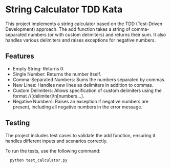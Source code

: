 # String Calculator TDD Kata


This project implements a string calculator based on the TDD (Test-Driven Development) approach. The add function takes a string of comma-separated numbers (or with custom delimiters) and returns their sum. It also handles various delimiters and raises exceptions for negative numbers.


## Features

- Empty String: Returns 0.
- Single Number: Returns the number itself.
- Comma-Separated Numbers: Sums the numbers separated by commas.
- New Lines: Handles new lines as delimiters in addition to commas.
- Custom Delimiters: Allows specification of custom delimiters using the format //[delimiter]\n[numbers...].
- Negative Numbers: Raises an exception if negative numbers are present, including all negative numbers in the error message.


## Testing

The project includes test cases to validate the add function, ensuring it handles different inputs and scenarios correctly.

To run the tests, use the following command:

```bash
  python test_calculator.py
```
